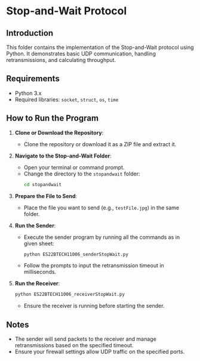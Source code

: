 # Stop-and-Wait Protocol

## Introduction

This folder contains the implementation of the Stop-and-Wait protocol using Python. It demonstrates basic UDP communication, handling retransmissions, and calculating throughput.

## Requirements

- Python 3.x
- Required libraries: `socket`, `struct`, `os`, `time`

## How to Run the Program

1. **Clone or Download the Repository**:

   - Clone the repository or download it as a ZIP file and extract it.

2. **Navigate to the Stop-and-Wait Folder**:

   - Open your terminal or command prompt.
   - Change the directory to the `stopandwait` folder:
     ```bash
     cd stopandwait
     ```

3. **Prepare the File to Send**:

   - Place the file you want to send (e.g., `testFile.jpg`) in the same folder.

4. **Run the Sender**:

   - Execute the sender program by running all the commands as in given sheet:
     ```bash
     python ES22BTECH11006_senderStopWait.py
     ```
   - Follow the prompts to input the retransmission timeout in milliseconds.

5. **Run the Receiver**:
   ```bash
   python ES22BTECH11006_receiverStopWait.py
   ```
   - Ensure the receiver is running before starting the sender.

## Notes

- The sender will send packets to the receiver and manage retransmissions based on the specified timeout.
- Ensure your firewall settings allow UDP traffic on the specified ports.
